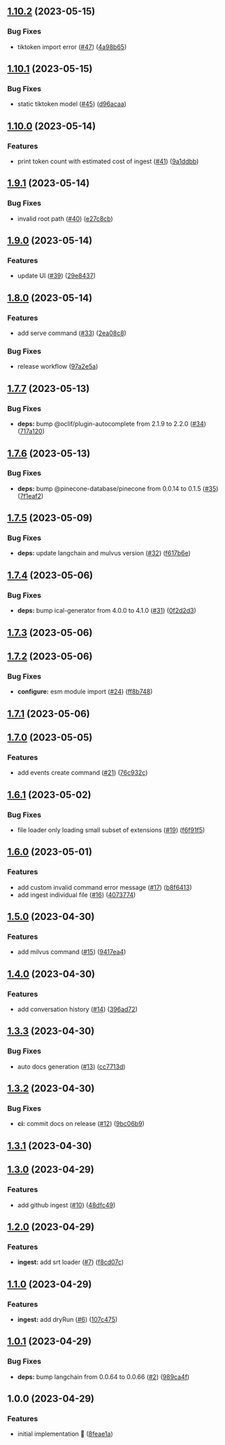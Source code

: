 ## [1.10.2](https://github.com/rpidanny/shelly/compare/v1.10.1...v1.10.2) (2023-05-15)


### Bug Fixes

* tiktoken import error ([#47](https://github.com/rpidanny/shelly/issues/47)) ([4a98b65](https://github.com/rpidanny/shelly/commit/4a98b6567e3bb2008a6daf3f22f1c57f06f02f72))

## [1.10.1](https://github.com/rpidanny/shelly/compare/v1.10.0...v1.10.1) (2023-05-15)


### Bug Fixes

* static tiktoken model ([#45](https://github.com/rpidanny/shelly/issues/45)) ([d96acaa](https://github.com/rpidanny/shelly/commit/d96acaaf193fcb070b7c80a52f0ee00778283318))

## [1.10.0](https://github.com/rpidanny/shelly/compare/v1.9.1...v1.10.0) (2023-05-14)


### Features

* print token count with estimated cost of ingest ([#41](https://github.com/rpidanny/shelly/issues/41)) ([9a1ddbb](https://github.com/rpidanny/shelly/commit/9a1ddbbb6ac4eba91773d1c79dd3f1e62fd98c0c))

## [1.9.1](https://github.com/rpidanny/shelly/compare/v1.9.0...v1.9.1) (2023-05-14)


### Bug Fixes

* invalid root path ([#40](https://github.com/rpidanny/shelly/issues/40)) ([e27c8cb](https://github.com/rpidanny/shelly/commit/e27c8cb0e888d080532403a7f87d184083a9dc3d))

## [1.9.0](https://github.com/rpidanny/shelly/compare/v1.8.0...v1.9.0) (2023-05-14)


### Features

* update UI ([#39](https://github.com/rpidanny/shelly/issues/39)) ([29e8437](https://github.com/rpidanny/shelly/commit/29e843707636a451f3a568e89d2ad17ec25edc11))

## [1.8.0](https://github.com/rpidanny/shelly/compare/v1.7.7...v1.8.0) (2023-05-14)


### Features

* add serve command ([#33](https://github.com/rpidanny/shelly/issues/33)) ([2ea08c8](https://github.com/rpidanny/shelly/commit/2ea08c8e12fc7a4193012354cb4520b4c0d343fc))


### Bug Fixes

* release workflow ([97a2e5a](https://github.com/rpidanny/shelly/commit/97a2e5a7cae3fe5176bf32020078cc49c2b4a23e))

## [1.7.7](https://github.com/rpidanny/shelly/compare/v1.7.6...v1.7.7) (2023-05-13)


### Bug Fixes

* **deps:** bump @oclif/plugin-autocomplete from 2.1.9 to 2.2.0 ([#34](https://github.com/rpidanny/shelly/issues/34)) ([717a120](https://github.com/rpidanny/shelly/commit/717a1209e333a2b9e71dd1db376c7fe23d7717ac))

## [1.7.6](https://github.com/rpidanny/shelly/compare/v1.7.5...v1.7.6) (2023-05-13)


### Bug Fixes

* **deps:** bump @pinecone-database/pinecone from 0.0.14 to 0.1.5 ([#35](https://github.com/rpidanny/shelly/issues/35)) ([7f1eaf2](https://github.com/rpidanny/shelly/commit/7f1eaf20139ff550bed824b54207f044021ce230))

## [1.7.5](https://github.com/rpidanny/shelly/compare/v1.7.4...v1.7.5) (2023-05-09)


### Bug Fixes

* **deps:** update langchain and mulvus version ([#32](https://github.com/rpidanny/shelly/issues/32)) ([f617b6e](https://github.com/rpidanny/shelly/commit/f617b6e904fd532e77dc1ad4b4940407c174893d))

## [1.7.4](https://github.com/rpidanny/shelly/compare/v1.7.3...v1.7.4) (2023-05-06)


### Bug Fixes

* **deps:** bump ical-generator from 4.0.0 to 4.1.0 ([#31](https://github.com/rpidanny/shelly/issues/31)) ([0f2d2d3](https://github.com/rpidanny/shelly/commit/0f2d2d3dadae8c30ebd879ae904dd25879642e5f))

## [1.7.3](https://github.com/rpidanny/shelly/compare/v1.7.2...v1.7.3) (2023-05-06)

## [1.7.2](https://github.com/rpidanny/shelly/compare/v1.7.1...v1.7.2) (2023-05-06)


### Bug Fixes

* **configure:** esm module import ([#24](https://github.com/rpidanny/shelly/issues/24)) ([ff8b748](https://github.com/rpidanny/shelly/commit/ff8b748132729cd4d3057c95165c27b8ab7766d1))

## [1.7.1](https://github.com/rpidanny/shelly/compare/v1.7.0...v1.7.1) (2023-05-06)

## [1.7.0](https://github.com/rpidanny/shelly/compare/v1.6.1...v1.7.0) (2023-05-05)


### Features

* add events create command ([#21](https://github.com/rpidanny/shelly/issues/21)) ([76c932c](https://github.com/rpidanny/shelly/commit/76c932c304ec7937871b785e8f6e70e53f951e1b))

## [1.6.1](https://github.com/rpidanny/shelly/compare/v1.6.0...v1.6.1) (2023-05-02)


### Bug Fixes

* file loader only loading small subset of extensions ([#19](https://github.com/rpidanny/shelly/issues/19)) ([f6f91f5](https://github.com/rpidanny/shelly/commit/f6f91f578ce14c666f1aa163de7e443c7e63296b))

## [1.6.0](https://github.com/rpidanny/shelly/compare/v1.5.0...v1.6.0) (2023-05-01)


### Features

* add custom invalid command error message ([#17](https://github.com/rpidanny/shelly/issues/17)) ([b8f6413](https://github.com/rpidanny/shelly/commit/b8f64138105387d37ba5a1a8dbbb44d84da3ac3d))
* add ingest individual file ([#16](https://github.com/rpidanny/shelly/issues/16)) ([4073774](https://github.com/rpidanny/shelly/commit/407377426b754b3b8c549d07230bd85faeb63828))

## [1.5.0](https://github.com/rpidanny/shelly/compare/v1.4.0...v1.5.0) (2023-04-30)


### Features

* add milvus command ([#15](https://github.com/rpidanny/shelly/issues/15)) ([9417ea4](https://github.com/rpidanny/shelly/commit/9417ea4af4881a99736d1a387b20783cf75358b5))

## [1.4.0](https://github.com/rpidanny/shelly/compare/v1.3.3...v1.4.0) (2023-04-30)


### Features

* add conversation history ([#14](https://github.com/rpidanny/shelly/issues/14)) ([396ad72](https://github.com/rpidanny/shelly/commit/396ad721b480aacb9c5bbb12533be4c9ddeb380b))

## [1.3.3](https://github.com/rpidanny/shelly/compare/v1.3.2...v1.3.3) (2023-04-30)


### Bug Fixes

* auto docs generation ([#13](https://github.com/rpidanny/shelly/issues/13)) ([cc7713d](https://github.com/rpidanny/shelly/commit/cc7713df6f130b59405164aba1a8fe6f5e6139ad))

## [1.3.2](https://github.com/rpidanny/shelly/compare/v1.3.1...v1.3.2) (2023-04-30)


### Bug Fixes

* **ci:** commit docs on release ([#12](https://github.com/rpidanny/shelly/issues/12)) ([9bc06b9](https://github.com/rpidanny/shelly/commit/9bc06b9e3ee71c9b7fedf60ee63e5d2ce632d4ee))

## [1.3.1](https://github.com/rpidanny/shelly/compare/v1.3.0...v1.3.1) (2023-04-30)

## [1.3.0](https://github.com/rpidanny/shelly/compare/v1.2.0...v1.3.0) (2023-04-29)


### Features

* add github ingest ([#10](https://github.com/rpidanny/shelly/issues/10)) ([48dfc49](https://github.com/rpidanny/shelly/commit/48dfc498cae119dc9eba52094be2cb9fd95b5de6))

## [1.2.0](https://github.com/rpidanny/shelly/compare/v1.1.0...v1.2.0) (2023-04-29)


### Features

* **ingest:** add srt loader ([#7](https://github.com/rpidanny/shelly/issues/7)) ([f8cd07c](https://github.com/rpidanny/shelly/commit/f8cd07c665e96fc1d90c0c0cd115a488efa77d2a))

## [1.1.0](https://github.com/rpidanny/shelly/compare/v1.0.1...v1.1.0) (2023-04-29)


### Features

* **ingest:** add dryRun ([#6](https://github.com/rpidanny/shelly/issues/6)) ([107c475](https://github.com/rpidanny/shelly/commit/107c4759a12a4cdfc08ff060d185314c0355e134))

## [1.0.1](https://github.com/rpidanny/shelly/compare/v1.0.0...v1.0.1) (2023-04-29)


### Bug Fixes

* **deps:** bump langchain from 0.0.64 to 0.0.66 ([#2](https://github.com/rpidanny/shelly/issues/2)) ([989ca4f](https://github.com/rpidanny/shelly/commit/989ca4f89659ed44a159e0762458e1e1261d8482))

## 1.0.0 (2023-04-29)


### Features

* initial implementation 🚀 ([8feae1a](https://github.com/rpidanny/shelly/commit/8feae1a19ee81ce034f26eb0e2fd4f66d9233895))
